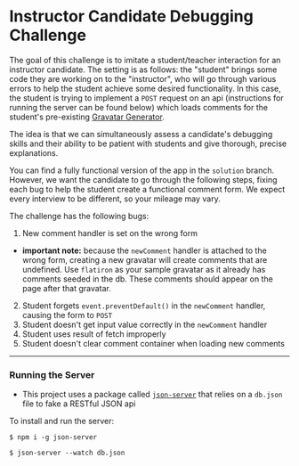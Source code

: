 # Instructor Candidate Debugging Challenge

The goal of this challenge is to imitate a student/teacher interaction for an instructor candidate. The setting is as follows: the "student" brings some code they are working on to the "instructor", who will go through various errors to help the student achieve some desired functionality. In this case, the student is trying to implement a `POST` request on an api (instructions for running the server can be found below) which loads comments for the student's pre-existing [Gravatar Generator](https://github.com/learn-co-curriculum/js-gravatar-creator).

The idea is that we can simultaneously assess a candidate's debugging skills and their ability to be patient with students and give thorough, precise explanations.

You can find a fully functional version of the app in the `solution` branch. However, we want the candidate to go through the following steps, fixing each bug to help the student create a functional comment form. We expect every interview to be different, so your mileage may vary.

The challenge has the following bugs:

1. New comment handler is set on the wrong form
  - **important note:** because the `newComment` handler is attached to the wrong form, creating a new gravatar will create comments that are undefined. Use `flatiron` as your sample gravatar as it already has comments seeded in the db. These comments should appear on the page after that gravatar.
2. Student forgets `event.preventDefault()` in the `newComment` handler, causing the form to `POST`
3. Student doesn't get input value correctly in the `newComment` handler
4. Student uses result of fetch improperly
5. Student doesn't clear comment container when loading new comments

---

### Running the Server

- This project uses a package called [`json-server`](https://github.com/typicode/json-server) that relies on a `db.json` file to fake a RESTful JSON api

To install and run the server:

`$ npm i -g json-server`

`$ json-server --watch db.json`
